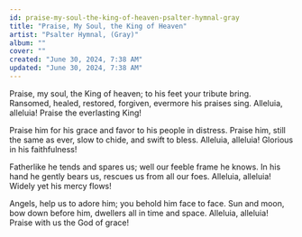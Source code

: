 ```yaml
---
id: praise-my-soul-the-king-of-heaven-psalter-hymnal-gray
title: "Praise, My Soul, the King of Heaven"
artist: "Psalter Hymnal, (Gray)"
album: ""
cover: ""
created: "June 30, 2024, 7:38 AM"
updated: "June 30, 2024, 7:38 AM"
---
```


 Praise, my soul, the King of heaven;
to his feet your tribute bring.
Ransomed, healed, restored, forgiven,
evermore his praises sing.
Alleluia, alleluia!
Praise the everlasting King!


Praise him for his grace and favor
to his people in distress.
Praise him, still the same as ever,
slow to chide, and swift to bless.
Alleluia, alleluia!
Glorious in his faithfulness!

Fatherlike he tends and spares us;
well our feeble frame he knows.
In his hand he gently bears us,
rescues us from all our foes.
Alleluia, alleluia!
Widely yet his mercy flows!

Angels, help us to adore him;
you behold him face to face.
Sun and moon, bow down before him,
dwellers all in time and space.
Alleluia, alleluia!
Praise with us the God of grace!